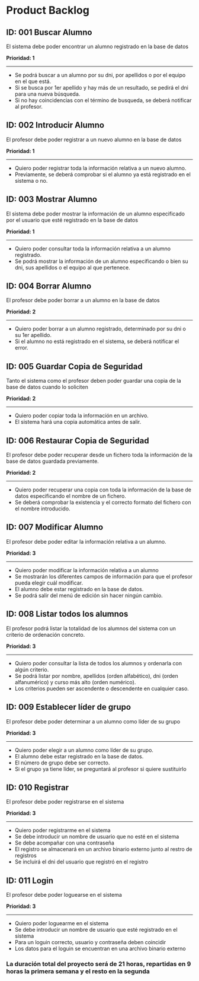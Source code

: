 # Product Backlog

## ID: 001 Buscar Alumno
El sistema debe poder encontrar un alumno registrado en la base de datos

**Prioridad: 1**

---

 - Se podrá buscar a un alumno por su dni, por apellidos o por el equipo en el que está.
 - Si se busca por 1er apellido y hay más de un resultado, se pedirá el dni para una nueva búsqueda.
 - Si no hay coincidencias con el término de busqueda, se deberá notificar al profesor.
 
 ## ID: 002 Introducir Alumno
El profesor debe poder registrar a un nuevo alumno en la base de datos

**Prioridad: 1**

---

 - Quiero poder registrar toda la información relativa a un nuevo alumno.
 - Previamente, se deberá comprobar si el alumno ya está registrado en el sistema o no.

## ID: 003 Mostrar Alumno
El sistema debe poder mostrar la información de un alumno especificado por el usuario que esté registrado en la base de datos

**Prioridad: 1**

---

 - Quiero poder consultar toda la información relativa a un alumno registrado.
 - Se podrá mostrar la información de un alumno especificando o bien su dni, sus apellidos o el equipo al que pertenece.

## ID: 004 Borrar Alumno
El profesor debe poder borrar a un alumno en la base de datos

**Prioridad: 2**

---

 - Quiero poder borrar a un alumno registrado, determinado por su dni o su 1er apellido.
 - Si el alumno no está registrado en el sistema, se deberá notificar el error.

## ID: 005 Guardar Copia de Seguridad
Tanto el sistema como el profesor deben poder guardar una copia de la base de datos cuando lo soliciten

**Prioridad: 2**

---

 - Quiero poder copiar toda la información en un archivo.
 - El sistema hará una copia automática antes de salir.

## ID: 006 Restaurar Copia de Seguridad
El profesor debe poder recuperar desde un fichero toda la información de la base de datos guardada previamente.

**Prioridad: 2**

---

 - Quiero poder recuperar una copia con toda la información de la base de datos especificando el nombre de un fichero.
 - Se deberá comprobar la existencia y el correcto formato del fichero con el nombre introducido.

## ID: 007 Modificar Alumno
El profesor debe poder editar la información relativa a un alumno.

**Prioridad: 3**

---

 - Quiero poder modificar la información relativa a un alumno
 - Se mostrarán los diferentes campos de información para que el profesor pueda elegir cuál modificar.
 - El alumno debe estar registrado en la base de datos.
 - Se podrá salir del menú de edición sin hacer ningún cambio.

## ID: 008 Listar todos los alumnos
El profesor podrá listar la totalidad de los alumnos del sistema con un criterio de ordenación concreto.

**Prioridad: 3**

---

 - Quiero poder consultar la lista de todos los alumnos y ordenarla con algún criterio.
 - Se podrá listar por nombre, apellidos (orden alfabético), dni (orden alfanumérico) y curso más alto (orden numérico).
 - Los criterios pueden ser ascendente o descendente en cualquier caso.

## ID: 009 Establecer líder de grupo
El profesor debe poder determinar a un alumno como líder de su grupo

**Prioridad: 3**

---

 - Quiero poder elegir a un alumno como líder de su grupo.
 - El alumno debe estar registrado en la base de datos.
 - El número de grupo debe ser correcto.
 - Si el grupo ya tiene líder, se preguntará al profesor si quiere sustituirlo

## ID: 010 Registrar
El profesor debe poder registrarse en el sistema

**Prioridad: 3**

---

 - Quiero poder registrarme en el sistema
 - Se debe introducir un nombre de usuario que no esté en el sistema
 - Se debe acompañar con una contraseña
 - El registro se almacenará en un archivo binario externo junto al restro de registros
 - Se incluirá el dni del usuario que registró en el registro

## ID: 011 Login
El profesor debe poder loguearse en el sistema

**Prioridad: 3**

---

 - Quiero poder loguearme en el sistema
 - Se debe introducir un nombre de usuario que esté registrado en el sistema
 - Para un loguin correcto, usuario y contraseña deben coincidir
 - Los datos para el loguin se encuentran en una archivo binario externo

### La duración total del proyecto será de 21 horas, repartidas en 9 horas la primera semana y el resto en la segunda






